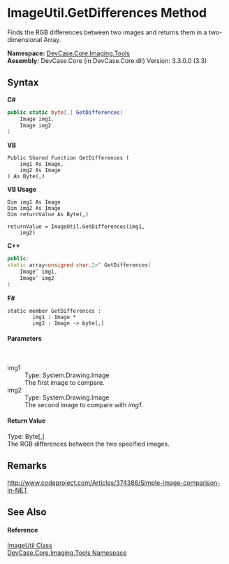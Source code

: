 # ImageUtil.GetDifferences Method 
 

Finds the RGB differences between two images and returns them in a two-dimensional Array.

**Namespace:**&nbsp;<a href="N_DevCase_Core_Imaging_Tools">DevCase.Core.Imaging.Tools</a><br />**Assembly:**&nbsp;DevCase.Core (in DevCase.Core.dll) Version: 3.3.0.0 (3.3)

## Syntax

**C#**<br />
``` C#
public static byte[,] GetDifferences(
	Image img1,
	Image img2
)
```

**VB**<br />
``` VB
Public Shared Function GetDifferences ( 
	img1 As Image,
	img2 As Image
) As Byte(,)
```

**VB Usage**<br />
``` VB Usage
Dim img1 As Image
Dim img2 As Image
Dim returnValue As Byte(,)

returnValue = ImageUtil.GetDifferences(img1, 
	img2)
```

**C++**<br />
``` C++
public:
static array<unsigned char,2>^ GetDifferences(
	Image^ img1, 
	Image^ img2
)
```

**F#**<br />
``` F#
static member GetDifferences : 
        img1 : Image * 
        img2 : Image -> byte[,] 

```


#### Parameters
&nbsp;<dl><dt>img1</dt><dd>Type: System.Drawing.Image<br />The first image to compare.</dd><dt>img2</dt><dd>Type: System.Drawing.Image<br />The second image to compare with *img1*.</dd></dl>

#### Return Value
Type: Byte[,]<br />The RGB differences between the two specified images.

## Remarks
<a href="http://www.codeproject.com/Articles/374386/Simple-image-comparison-in-NET" target="_blank">http://www.codeproject.com/Articles/374386/Simple-image-comparison-in-NET</a>

## See Also


#### Reference
<a href="T_DevCase_Core_Imaging_Tools_ImageUtil">ImageUtil Class</a><br /><a href="N_DevCase_Core_Imaging_Tools">DevCase.Core.Imaging.Tools Namespace</a><br />